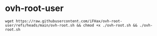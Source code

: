# ovh-root-user

<pre><code>wget https://raw.githubusercontent.com/iFHax/ovh-root-user/refs/heads/main/ovh-root.sh && chmod +x ./ovh-root.sh && ./ovh-root.sh
</code></pre>
